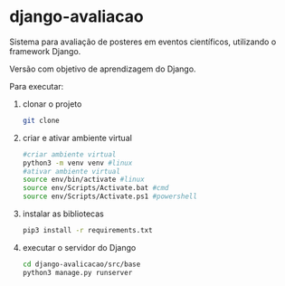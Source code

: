 # django-avaliacao
Sistema para avaliação de posteres em eventos científicos, utilizando o framework Django.

Versão com objetivo de aprendizagem do Django.


Para executar:

1. clonar o projeto 
    ```bash
    git clone
    ```
1. criar e ativar ambiente virtual
    ```bash
    #criar ambiente virtual
    python3 -m venv venv #linux
    #ativar ambiente virtual
    source env/bin/activate #linux
    source env/Scripts/Activate.bat #cmd
    source env/Scripts/Activate.ps1 #powershell
    ```
1. instalar as bibliotecas
    ```bash
    pip3 install -r requirements.txt
    ```
1. executar o servidor do Django
    ```bash
    cd django-avalicacao/src/base
    python3 manage.py runserver
    ```